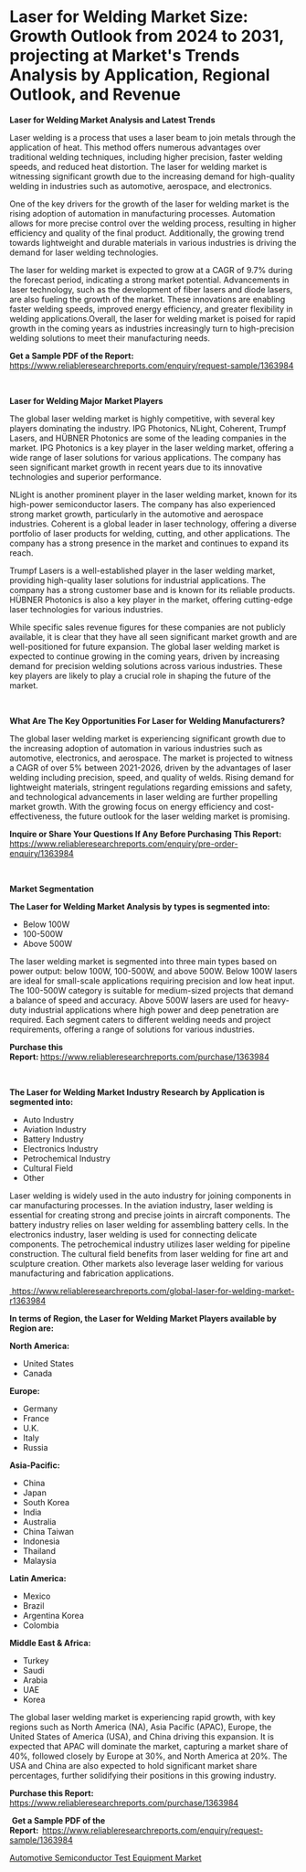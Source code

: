 <p><h1>Laser for Welding Market Size: Growth Outlook from 2024 to 2031, projecting at Market's Trends Analysis by Application, Regional Outlook, and Revenue</h1></p><p><strong>Laser for Welding Market Analysis and Latest Trends</strong></p>
<p><p>Laser welding is a process that uses a laser beam to join metals through the application of heat. This method offers numerous advantages over traditional welding techniques, including higher precision, faster welding speeds, and reduced heat distortion. The laser for welding market is witnessing significant growth due to the increasing demand for high-quality welding in industries such as automotive, aerospace, and electronics.</p><p>One of the key drivers for the growth of the laser for welding market is the rising adoption of automation in manufacturing processes. Automation allows for more precise control over the welding process, resulting in higher efficiency and quality of the final product. Additionally, the growing trend towards lightweight and durable materials in various industries is driving the demand for laser welding technologies.</p><p>The laser for welding market is expected to grow at a CAGR of 9.7% during the forecast period, indicating a strong market potential. Advancements in laser technology, such as the development of fiber lasers and diode lasers, are also fueling the growth of the market. These innovations are enabling faster welding speeds, improved energy efficiency, and greater flexibility in welding applications.Overall, the laser for welding market is poised for rapid growth in the coming years as industries increasingly turn to high-precision welding solutions to meet their manufacturing needs.</p></p>
<p><strong>Get a Sample PDF of the Report:&nbsp;</strong> <a href="https://www.reliableresearchreports.com/enquiry/request-sample/1363984">https://www.reliableresearchreports.com/enquiry/request-sample/1363984</a></p>
<p>&nbsp;</p>
<p><strong>Laser for Welding Major Market Players</strong></p>
<p><p>The global laser welding market is highly competitive, with several key players dominating the industry. IPG Photonics, NLight, Coherent, Trumpf Lasers, and HÜBNER Photonics are some of the leading companies in the market. IPG Photonics is a key player in the laser welding market, offering a wide range of laser solutions for various applications. The company has seen significant market growth in recent years due to its innovative technologies and superior performance.</p><p>NLight is another prominent player in the laser welding market, known for its high-power semiconductor lasers. The company has also experienced strong market growth, particularly in the automotive and aerospace industries. Coherent is a global leader in laser technology, offering a diverse portfolio of laser products for welding, cutting, and other applications. The company has a strong presence in the market and continues to expand its reach.</p><p>Trumpf Lasers is a well-established player in the laser welding market, providing high-quality laser solutions for industrial applications. The company has a strong customer base and is known for its reliable products. HÜBNER Photonics is also a key player in the market, offering cutting-edge laser technologies for various industries.</p><p>While specific sales revenue figures for these companies are not publicly available, it is clear that they have all seen significant market growth and are well-positioned for future expansion. The global laser welding market is expected to continue growing in the coming years, driven by increasing demand for precision welding solutions across various industries. These key players are likely to play a crucial role in shaping the future of the market.</p></p>
<p>&nbsp;</p>
<p><strong>What Are The Key Opportunities For Laser for Welding Manufacturers?</strong></p>
<p><p>The global laser welding market is experiencing significant growth due to the increasing adoption of automation in various industries such as automotive, electronics, and aerospace. The market is projected to witness a CAGR of over 5% between 2021-2026, driven by the advantages of laser welding including precision, speed, and quality of welds. Rising demand for lightweight materials, stringent regulations regarding emissions and safety, and technological advancements in laser welding are further propelling market growth. With the growing focus on energy efficiency and cost-effectiveness, the future outlook for the laser welding market is promising.</p></p>
<p><strong>Inquire or Share Your Questions If Any Before Purchasing This Report:</strong> <a href="https://www.reliableresearchreports.com/enquiry/pre-order-enquiry/1363984">https://www.reliableresearchreports.com/enquiry/pre-order-enquiry/1363984</a></p>
<p>&nbsp;</p>
<p><strong>Market Segmentation</strong></p>
<p><strong>The Laser for Welding Market Analysis by types is segmented into:</strong></p>
<p><ul><li>Below 100W</li><li>100-500W</li><li>Above 500W</li></ul></p>
<p><p>The laser welding market is segmented into three main types based on power output: below 100W, 100-500W, and above 500W. Below 100W lasers are ideal for small-scale applications requiring precision and low heat input. The 100-500W category is suitable for medium-sized projects that demand a balance of speed and accuracy. Above 500W lasers are used for heavy-duty industrial applications where high power and deep penetration are required. Each segment caters to different welding needs and project requirements, offering a range of solutions for various industries.</p></p>
<p><strong>Purchase this Report:&nbsp;</strong><a href="https://www.reliableresearchreports.com/purchase/1363984">https://www.reliableresearchreports.com/purchase/1363984</a></p>
<p>&nbsp;</p>
<p><strong>The Laser for Welding Market Industry Research by Application is segmented into:</strong></p>
<p><ul><li>Auto Industry</li><li>Aviation Industry</li><li>Battery Industry</li><li>Electronics Industry</li><li>Petrochemical Industry</li><li>Cultural Field</li><li>Other</li></ul></p>
<p><p>Laser welding is widely used in the auto industry for joining components in car manufacturing processes. In the aviation industry, laser welding is essential for creating strong and precise joints in aircraft components. The battery industry relies on laser welding for assembling battery cells. In the electronics industry, laser welding is used for connecting delicate components. The petrochemical industry utilizes laser welding for pipeline construction. The cultural field benefits from laser welding for fine art and sculpture creation. Other markets also leverage laser welding for various manufacturing and fabrication applications.</p></p>
<p><a href="https://www.reliableresearchreports.com/global-laser-for-welding-market-r1363984">&nbsp;https://www.reliableresearchreports.com/global-laser-for-welding-market-r1363984</a></p>
<p><strong>In terms of Region, the Laser for Welding Market Players available by Region are:</strong></p>
<p>
    <p> <strong> North America: </strong>
        <ul>
            <li>United States</li>
            <li>Canada</li>
        </ul>
        </p> 
    <p> <strong> Europe: </strong>
        <ul>
            <li>Germany</li>
            <li>France</li>
            <li>U.K.</li>
            <li>Italy</li>
            <li>Russia</li>
        </ul>
        </p> 
    <p> <strong> Asia-Pacific: </strong>
        <ul>
            <li>China</li>
            <li>Japan</li>
            <li>South Korea</li>
            <li>India</li>
            <li>Australia</li>
            <li>China Taiwan</li>
            <li>Indonesia</li>
            <li>Thailand</li>
            <li>Malaysia</li>
        </ul>
        </p> 
    <p> <strong> Latin America: </strong>
        <ul>
            <li>Mexico</li>
            <li>Brazil</li>
            <li>Argentina Korea</li>
            <li>Colombia</li>
        </ul>
        </p> 
    <p> <strong> Middle East & Africa: </strong>
        <ul>
            <li>Turkey</li>
            <li>Saudi</li>
            <li>Arabia</li>
            <li>UAE</li>
            <li>Korea</li>
        </ul>
    </p>
    </p>
<p><p>The global laser welding market is experiencing rapid growth, with key regions such as North America (NA), Asia Pacific (APAC), Europe, the United States of America (USA), and China driving this expansion. It is expected that APAC will dominate the market, capturing a market share of 40%, followed closely by Europe at 30%, and North America at 20%. The USA and China are also expected to hold significant market share percentages, further solidifying their positions in this growing industry.</p></p>
<p><strong>Purchase this Report: </strong><a href="https://www.reliableresearchreports.com/purchase/1363984">https://www.reliableresearchreports.com/purchase/1363984</a></p>
<p>&nbsp;<strong>Get a Sample PDF of the Report:&nbsp;&nbsp;</strong><a href="https://www.reliableresearchreports.com/enquiry/request-sample/1363984">https://www.reliableresearchreports.com/enquiry/request-sample/1363984</a></p>
<p><strong></strong></p>
<p><p><a href="https://github.com/zackeiracotton81/Market-Research-Report-List-1/blob/main/automotive-semiconductor-test-equipment-market.md">Automotive Semiconductor Test Equipment Market</a></p></p>